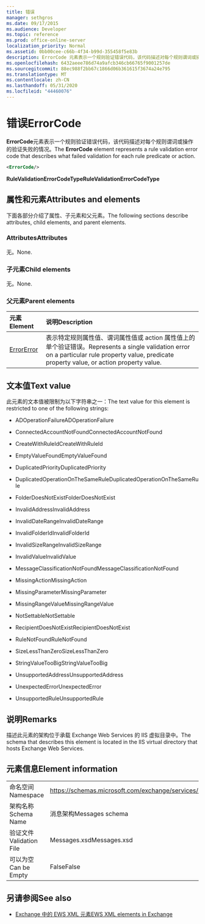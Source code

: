 ```yaml
---
title: 错误
manager: sethgros
ms.date: 09/17/2015
ms.audience: Developer
ms.topic: reference
ms.prod: office-online-server
localization_priority: Normal
ms.assetid: 0bb00cee-c66b-4f34-b99d-355458f5e83b
description: ErrorCode 元素表示一个规则验证错误代码，该代码描述对每个规则谓词或操作的验证失败的情况。
ms.openlocfilehash: 6432aeee786d74a9afcb346cb66765f9001257de
ms.sourcegitcommit: 88ec988f2bb67c1866d06b361615f3674a24e795
ms.translationtype: MT
ms.contentlocale: zh-CN
ms.lasthandoff: 05/31/2020
ms.locfileid: "44460076"
---
```

# <a name="errorcode"></a><span data-ttu-id="ba8f8-103">错误</span><span class="sxs-lookup"><span data-stu-id="ba8f8-103">ErrorCode</span></span>

<span data-ttu-id="ba8f8-104">**ErrorCode**元素表示一个规则验证错误代码，该代码描述对每个规则谓词或操作的验证失败的情况。</span><span class="sxs-lookup"><span data-stu-id="ba8f8-104">The **ErrorCode** element represents a rule validation error code that describes what failed validation for each rule predicate or action.</span></span> 
  
```XML
<ErrorCode/>
```

 <span data-ttu-id="ba8f8-105">**RuleValidationErrorCodeType**</span><span class="sxs-lookup"><span data-stu-id="ba8f8-105">**RuleValidationErrorCodeType**</span></span>
## <a name="attributes-and-elements"></a><span data-ttu-id="ba8f8-106">属性和元素</span><span class="sxs-lookup"><span data-stu-id="ba8f8-106">Attributes and elements</span></span>

<span data-ttu-id="ba8f8-107">下面各部分介绍了属性、子元素和父元素。</span><span class="sxs-lookup"><span data-stu-id="ba8f8-107">The following sections describe attributes, child elements, and parent elements.</span></span>
  
### <a name="attributes"></a><span data-ttu-id="ba8f8-108">Attributes</span><span class="sxs-lookup"><span data-stu-id="ba8f8-108">Attributes</span></span>

<span data-ttu-id="ba8f8-109">无。</span><span class="sxs-lookup"><span data-stu-id="ba8f8-109">None.</span></span>
  
### <a name="child-elements"></a><span data-ttu-id="ba8f8-110">子元素</span><span class="sxs-lookup"><span data-stu-id="ba8f8-110">Child elements</span></span>

<span data-ttu-id="ba8f8-111">无。</span><span class="sxs-lookup"><span data-stu-id="ba8f8-111">None.</span></span>
  
### <a name="parent-elements"></a><span data-ttu-id="ba8f8-112">父元素</span><span class="sxs-lookup"><span data-stu-id="ba8f8-112">Parent elements</span></span>

|<span data-ttu-id="ba8f8-113">**元素**</span><span class="sxs-lookup"><span data-stu-id="ba8f8-113">**Element**</span></span>|<span data-ttu-id="ba8f8-114">**说明**</span><span class="sxs-lookup"><span data-stu-id="ba8f8-114">**Description**</span></span>|
|:-----|:-----|
|[<span data-ttu-id="ba8f8-115">Error</span><span class="sxs-lookup"><span data-stu-id="ba8f8-115">Error</span></span>](error.md) <br/> |<span data-ttu-id="ba8f8-116">表示特定规则属性值、谓词属性值或 action 属性值上的单个验证错误。</span><span class="sxs-lookup"><span data-stu-id="ba8f8-116">Represents a single validation error on a particular rule property value, predicate property value, or action property value.</span></span>  <br/> |
   
## <a name="text-value"></a><span data-ttu-id="ba8f8-117">文本值</span><span class="sxs-lookup"><span data-stu-id="ba8f8-117">Text value</span></span>

<span data-ttu-id="ba8f8-118">此元素的文本值被限制为以下字符串之一：</span><span class="sxs-lookup"><span data-stu-id="ba8f8-118">The text value for this element is restricted to one of the following strings:</span></span>
  
- <span data-ttu-id="ba8f8-119">ADOperationFailure</span><span class="sxs-lookup"><span data-stu-id="ba8f8-119">ADOperationFailure</span></span>
    
- <span data-ttu-id="ba8f8-120">ConnectedAccountNotFound</span><span class="sxs-lookup"><span data-stu-id="ba8f8-120">ConnectedAccountNotFound</span></span>
    
- <span data-ttu-id="ba8f8-121">CreateWithRuleId</span><span class="sxs-lookup"><span data-stu-id="ba8f8-121">CreateWithRuleId</span></span>
    
- <span data-ttu-id="ba8f8-122">EmptyValueFound</span><span class="sxs-lookup"><span data-stu-id="ba8f8-122">EmptyValueFound</span></span>
    
- <span data-ttu-id="ba8f8-123">DuplicatedPriority</span><span class="sxs-lookup"><span data-stu-id="ba8f8-123">DuplicatedPriority</span></span>
    
- <span data-ttu-id="ba8f8-124">DuplicatedOperationOnTheSameRule</span><span class="sxs-lookup"><span data-stu-id="ba8f8-124">DuplicatedOperationOnTheSameRule</span></span>
    
- <span data-ttu-id="ba8f8-125">FolderDoesNotExist</span><span class="sxs-lookup"><span data-stu-id="ba8f8-125">FolderDoesNotExist</span></span>
    
- <span data-ttu-id="ba8f8-126">InvalidAddress</span><span class="sxs-lookup"><span data-stu-id="ba8f8-126">InvalidAddress</span></span>
    
- <span data-ttu-id="ba8f8-127">InvalidDateRange</span><span class="sxs-lookup"><span data-stu-id="ba8f8-127">InvalidDateRange</span></span>
    
- <span data-ttu-id="ba8f8-128">InvalidFolderId</span><span class="sxs-lookup"><span data-stu-id="ba8f8-128">InvalidFolderId</span></span>
    
- <span data-ttu-id="ba8f8-129">InvalidSizeRange</span><span class="sxs-lookup"><span data-stu-id="ba8f8-129">InvalidSizeRange</span></span>
    
- <span data-ttu-id="ba8f8-130">InvalidValue</span><span class="sxs-lookup"><span data-stu-id="ba8f8-130">InvalidValue</span></span>
    
- <span data-ttu-id="ba8f8-131">MessageClassificationNotFound</span><span class="sxs-lookup"><span data-stu-id="ba8f8-131">MessageClassificationNotFound</span></span>
    
- <span data-ttu-id="ba8f8-132">MissingAction</span><span class="sxs-lookup"><span data-stu-id="ba8f8-132">MissingAction</span></span>
    
- <span data-ttu-id="ba8f8-133">MissingParameter</span><span class="sxs-lookup"><span data-stu-id="ba8f8-133">MissingParameter</span></span>
    
- <span data-ttu-id="ba8f8-134">MissingRangeValue</span><span class="sxs-lookup"><span data-stu-id="ba8f8-134">MissingRangeValue</span></span>
    
- <span data-ttu-id="ba8f8-135">NotSettable</span><span class="sxs-lookup"><span data-stu-id="ba8f8-135">NotSettable</span></span>
    
- <span data-ttu-id="ba8f8-136">RecipientDoesNotExist</span><span class="sxs-lookup"><span data-stu-id="ba8f8-136">RecipientDoesNotExist</span></span>
    
- <span data-ttu-id="ba8f8-137">RuleNotFound</span><span class="sxs-lookup"><span data-stu-id="ba8f8-137">RuleNotFound</span></span>
    
- <span data-ttu-id="ba8f8-138">SizeLessThanZero</span><span class="sxs-lookup"><span data-stu-id="ba8f8-138">SizeLessThanZero</span></span>
    
- <span data-ttu-id="ba8f8-139">StringValueTooBig</span><span class="sxs-lookup"><span data-stu-id="ba8f8-139">StringValueTooBig</span></span>
    
- <span data-ttu-id="ba8f8-140">UnsupportedAddress</span><span class="sxs-lookup"><span data-stu-id="ba8f8-140">UnsupportedAddress</span></span>
    
- <span data-ttu-id="ba8f8-141">UnexpectedError</span><span class="sxs-lookup"><span data-stu-id="ba8f8-141">UnexpectedError</span></span>
    
- <span data-ttu-id="ba8f8-142">UnsupportedRule</span><span class="sxs-lookup"><span data-stu-id="ba8f8-142">UnsupportedRule</span></span>
    
## <a name="remarks"></a><span data-ttu-id="ba8f8-143">说明</span><span class="sxs-lookup"><span data-stu-id="ba8f8-143">Remarks</span></span>

<span data-ttu-id="ba8f8-144">描述此元素的架构位于承载 Exchange Web Services 的 IIS 虚拟目录中。</span><span class="sxs-lookup"><span data-stu-id="ba8f8-144">The schema that describes this element is located in the IIS virtual directory that hosts Exchange Web Services.</span></span>
  
## <a name="element-information"></a><span data-ttu-id="ba8f8-145">元素信息</span><span class="sxs-lookup"><span data-stu-id="ba8f8-145">Element information</span></span>

|||
|:-----|:-----|
|<span data-ttu-id="ba8f8-146">命名空间</span><span class="sxs-lookup"><span data-stu-id="ba8f8-146">Namespace</span></span>  <br/> |https://schemas.microsoft.com/exchange/services/2006/messages  <br/> |
|<span data-ttu-id="ba8f8-147">架构名称</span><span class="sxs-lookup"><span data-stu-id="ba8f8-147">Schema Name</span></span>  <br/> |<span data-ttu-id="ba8f8-148">消息架构</span><span class="sxs-lookup"><span data-stu-id="ba8f8-148">Messages schema</span></span>  <br/> |
|<span data-ttu-id="ba8f8-149">验证文件</span><span class="sxs-lookup"><span data-stu-id="ba8f8-149">Validation File</span></span>  <br/> |<span data-ttu-id="ba8f8-150">Messages.xsd</span><span class="sxs-lookup"><span data-stu-id="ba8f8-150">Messages.xsd</span></span>  <br/> |
|<span data-ttu-id="ba8f8-151">可以为空</span><span class="sxs-lookup"><span data-stu-id="ba8f8-151">Can be Empty</span></span>  <br/> |<span data-ttu-id="ba8f8-152">False</span><span class="sxs-lookup"><span data-stu-id="ba8f8-152">False</span></span>  <br/> |
   
## <a name="see-also"></a><span data-ttu-id="ba8f8-153">另请参阅</span><span class="sxs-lookup"><span data-stu-id="ba8f8-153">See also</span></span>



- [<span data-ttu-id="ba8f8-154">Exchange 中的 EWS XML 元素</span><span class="sxs-lookup"><span data-stu-id="ba8f8-154">EWS XML elements in Exchange</span></span>](ews-xml-elements-in-exchange.md)

